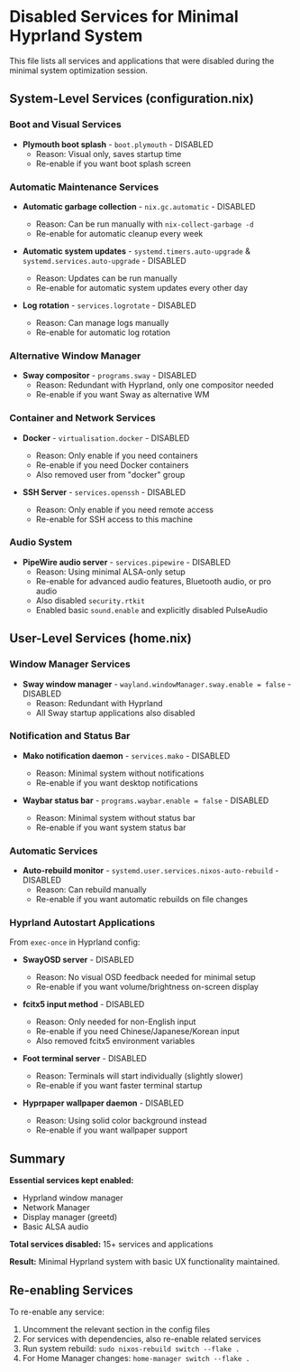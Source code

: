 # Disabled Services for Minimal Hyprland System

This file lists all services and applications that were disabled during the minimal system optimization session.

## System-Level Services (configuration.nix)

### Boot and Visual Services
- **Plymouth boot splash** - `boot.plymouth` - DISABLED
  - Reason: Visual only, saves startup time
  - Re-enable if you want boot splash screen

### Automatic Maintenance Services  
- **Automatic garbage collection** - `nix.gc.automatic` - DISABLED
  - Reason: Can be run manually with `nix-collect-garbage -d`
  - Re-enable for automatic cleanup every week

- **Automatic system updates** - `systemd.timers.auto-upgrade` & `systemd.services.auto-upgrade` - DISABLED
  - Reason: Updates can be run manually
  - Re-enable for automatic system updates every other day

- **Log rotation** - `services.logrotate` - DISABLED
  - Reason: Can manage logs manually
  - Re-enable for automatic log rotation

### Alternative Window Manager
- **Sway compositor** - `programs.sway` - DISABLED
  - Reason: Redundant with Hyprland, only one compositor needed
  - Re-enable if you want Sway as alternative WM

### Container and Network Services
- **Docker** - `virtualisation.docker` - DISABLED
  - Reason: Only enable if you need containers
  - Re-enable if you need Docker containers
  - Also removed user from "docker" group

- **SSH Server** - `services.openssh` - DISABLED
  - Reason: Only enable if you need remote access
  - Re-enable for SSH access to this machine

### Audio System
- **PipeWire audio server** - `services.pipewire` - DISABLED
  - Reason: Using minimal ALSA-only setup
  - Re-enable for advanced audio features, Bluetooth audio, or pro audio
  - Also disabled `security.rtkit`
  - Enabled basic `sound.enable` and explicitly disabled PulseAudio

## User-Level Services (home.nix)

### Window Manager Services
- **Sway window manager** - `wayland.windowManager.sway.enable = false` - DISABLED  
  - Reason: Redundant with Hyprland
  - All Sway startup applications also disabled

### Notification and Status Bar
- **Mako notification daemon** - `services.mako` - DISABLED
  - Reason: Minimal system without notifications  
  - Re-enable if you want desktop notifications

- **Waybar status bar** - `programs.waybar.enable = false` - DISABLED
  - Reason: Minimal system without status bar
  - Re-enable if you want system status bar

### Automatic Services
- **Auto-rebuild monitor** - `systemd.user.services.nixos-auto-rebuild` - DISABLED
  - Reason: Can rebuild manually
  - Re-enable if you want automatic rebuilds on file changes

### Hyprland Autostart Applications
From `exec-once` in Hyprland config:

- **SwayOSD server** - DISABLED
  - Reason: No visual OSD feedback needed for minimal setup
  - Re-enable if you want volume/brightness on-screen display

- **fcitx5 input method** - DISABLED  
  - Reason: Only needed for non-English input
  - Re-enable if you need Chinese/Japanese/Korean input
  - Also removed fcitx5 environment variables

- **Foot terminal server** - DISABLED
  - Reason: Terminals will start individually (slightly slower)
  - Re-enable if you want faster terminal startup

- **Hyprpaper wallpaper daemon** - DISABLED
  - Reason: Using solid color background instead
  - Re-enable if you want wallpaper support

## Summary

**Essential services kept enabled:**
- Hyprland window manager
- Network Manager
- Display manager (greetd)
- Basic ALSA audio

**Total services disabled:** 15+ services and applications

**Result:** Minimal Hyprland system with basic UX functionality maintained.

## Re-enabling Services

To re-enable any service:
1. Uncomment the relevant section in the config files
2. For services with dependencies, also re-enable related services
3. Run system rebuild: `sudo nixos-rebuild switch --flake .`
4. For Home Manager changes: `home-manager switch --flake .`
